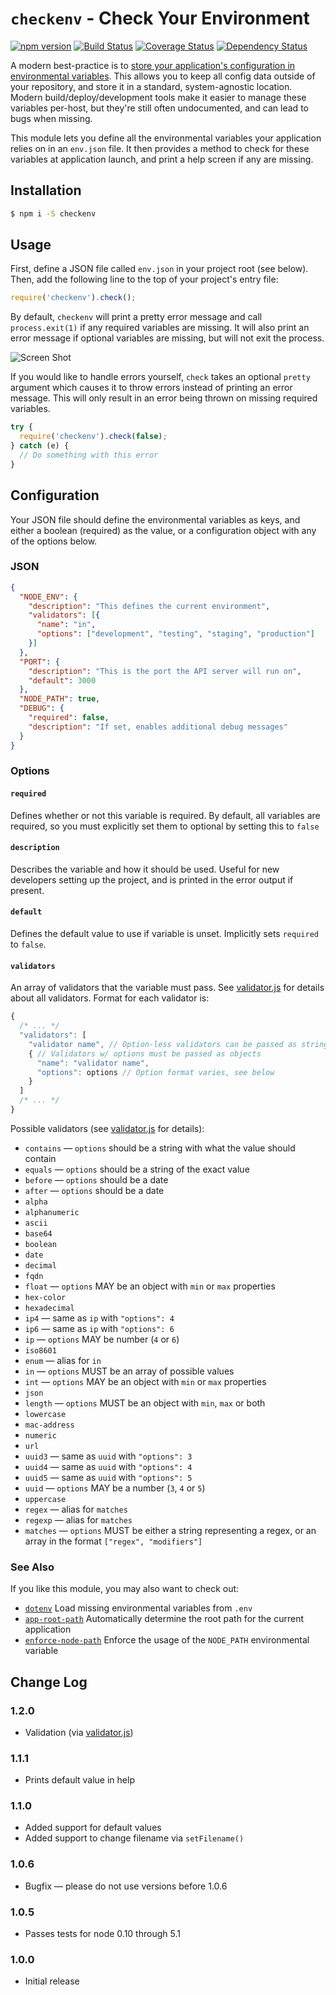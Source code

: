 # `checkenv` - Check Your Environment

[![npm version](https://badge.fury.io/js/checkenv.svg)](https://www.npmjs.com/package/checkenv) [![Build Status](https://travis-ci.org/inxilpro/node-checkenv.svg)](https://travis-ci.org/inxilpro/node-checkenv) [![Coverage Status](https://coveralls.io/repos/inxilpro/node-checkenv/badge.svg?branch=master&service=github)](https://coveralls.io/github/inxilpro/node-checkenv?branch=master) [![Dependency Status](https://david-dm.org/inxilpro/node-checkenv.svg)](https://david-dm.org/inxilpro/node-checkenv)

A modern best-practice is to [store your application's configuration in environmental variables](http://12factor.net/config).  This allows you to keep all config data outside of your repository, and store it in a standard, system-agnostic location.  Modern build/deploy/development tools make it easier to manage these variables per-host, but they're still often undocumented, and can lead to bugs when missing.

This module lets you define all the environmental variables your application relies on in an `env.json` file.  It then provides a method to check for these variables at application launch, and print a help screen if any are missing.

## Installation

``` bash
$ npm i -S checkenv
```

## Usage

First, define a JSON file called `env.json` in your project root (see below).  Then, add the following line to the top of your project's entry file:

``` js
require('checkenv').check();
```

By default, `checkenv` will print a pretty error message and call `process.exit(1)` if any required variables are missing.  It will also print an error message if optional variables are missing, but will not exit the process.

![Screen Shot](https://cloud.githubusercontent.com/assets/21592/11595855/8f5cb9d6-9a7f-11e5-9128-376f91fd6d1a.jpg)

If you would like to handle errors yourself, `check` takes an optional `pretty` argument which causes it to throw errors instead of printing an error message.  This will only result in an error being thrown on missing required variables.

``` js
try {
  require('checkenv').check(false);
} catch (e) {
  // Do something with this error
}
```

## Configuration

Your JSON file should define the environmental variables as keys, and either a boolean (required) as the value, or a configuration object with any of the options below.

### JSON
``` json
{
  "NODE_ENV": {
    "description": "This defines the current environment",
    "validators": [{
      "name": "in",
      "options": ["development", "testing", "staging", "production"]
    }]
  },
  "PORT": {
    "description": "This is the port the API server will run on",
    "default": 3000
  },
  "NODE_PATH": true,
  "DEBUG": {
    "required": false,
    "description": "If set, enables additional debug messages"
  }
}
```

### Options

#### `required`

Defines whether or not this variable is required.  By default, all variables are required, so you must explicitly set them to optional by setting this to `false`

#### `description`

Describes the variable and how it should be used. Useful for new developers setting up the project, and is printed in the error output if present.

#### `default`

Defines the default value to use if variable is unset. Implicitly sets `required` to `false`.

#### `validators`

An array of validators that the variable must pass.  See [validator.js](https://github.com/chriso/validator.js) for details about all validators.  Format for each validator is:

``` javascript
{
  /* ... */
  "validators": [
    "validator name", // Option-less validators can be passed as strings
    { // Validators w/ options must be passed as objects
      "name": "validator name",
      "options": options // Option format varies, see below
    }
  ]
  /* ... */
}
```

Possible validators (see [validator.js](https://github.com/chriso/validator.js) for details):

  - `contains` — `options` should be a string with what the value should contain
  - `equals` — `options` should be a string of the exact value
  - `before` — `options` should be a date
  - `after` — `options` should be a date
  - `alpha`
  - `alphanumeric`
  - `ascii`
  - `base64`
  - `boolean`
  - `date`
  - `decimal`
  - `fqdn`
  - `float` — `options` MAY be an object with `min` or `max` properties
  - `hex-color`
  - `hexadecimal`
  - `ip4` — same as `ip` with `"options": 4`
  - `ip6` — same as `ip` with `"options": 6`
  - `ip` — `options` MAY be number (`4` or `6`)
  - `iso8601`
  - `enum` — alias for `in`
  - `in` — `options` MUST be an array of possible values
  - `int` — `options` MAY be an object with `min` or `max` properties
  - `json`
  - `length` — `options` MUST be an object with `min`, `max` or both
  - `lowercase`
  - `mac-address`
  - `numeric`
  - `url`
  - `uuid3` — same as `uuid` with `"options": 3`
  - `uuid4` — same as `uuid` with `"options": 4`
  - `uuid5` — same as `uuid` with `"options": 5`
  - `uuid` — `options` MAY be a number (`3`, `4` or `5`)
  - `uppercase`
  - `regex` — alias for `matches`
  - `regexp` — alias for `matches`
  - `matches` — `options` MUST be either a string representing a regex, or an array in the format `["regex", "modifiers"]`

### See Also

If you like this module, you may also want to check out:

  - [`dotenv`](https://github.com/motdotla/dotenv) Load missing environmental variables from `.env`
  - [`app-root-path`](https://github.com/inxilpro/node-app-root-path) Automatically determine 
    the root path for the current application
  - [`enforce-node-path`](https://github.com/inxilpro/enforce-node-path) Enforce the usage of 
    the `NODE_PATH` environmental variable

## Change Log

### 1.2.0
  - Validation (via [validator.js](https://github.com/chriso/validator.js))

### 1.1.1
  - Prints default value in help

### 1.1.0
  - Added support for default values
  - Added support to change filename via `setFilename()`

### 1.0.6
  - Bugfix — please do not use versions before 1.0.6

### 1.0.5
  - Passes tests for node 0.10 through 5.1

### 1.0.0
  - Initial release
